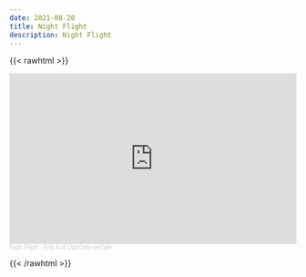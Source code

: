 ```yaml
---
date: 2021-08-20
title: Night Flight
description: Night Flight
---
```


{{< rawhtml >}}

<iframe width="100%" height="300" scrolling="no" frameborder="no" allow="autoplay" src="https://w.soundcloud.com/player/?url=https%3A//api.soundcloud.com/tracks/1108837771&color=%23ff5500&auto_play=false&hide_related=false&show_comments=true&show_user=true&show_reposts=false&show_teaser=true&visual=true"></iframe><div style="font-size: 10px; color: #cccccc;line-break: anywhere;word-break: normal;overflow: hidden;white-space: nowrap;text-overflow: ellipsis; font-family: Interstate,Lucida Grande,Lucida Sans Unicode,Lucida Sans,Garuda,Verdana,Tahoma,sans-serif;font-weight: 100;"><a href="https://soundcloud.com/user-163651805" title="Night Flight" target="_blank" style="color: #cccccc; text-decoration: none;">Night Flight</a> · <a href="https://soundcloud.com/user-163651805/fela-kuti-opposite-people" title="Fela Kuti  OppOsite-peOple" target="_blank" style="color: #cccccc; text-decoration: none;">Fela Kuti  OppOsite-peOple</a></div>

{{< /rawhtml >}}
